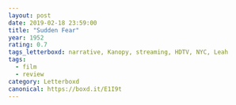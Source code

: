 ```yaml
---
layout: post 
date: 2019-02-18 23:59:00
title: "Sudden Fear"
year: 1952
rating: 0.7
tags_letterboxd: narrative, Kanopy, streaming, HDTV, NYC, Leah
tags:
  - film
  - review
category: Letterboxd
canonical: https://boxd.it/E1I9t
---
```


